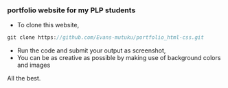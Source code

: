 ### portfolio website for my PLP students

- To clone this website, 
```javascript
git clone https://github.com/Evans-mutuku/portfolio_html-css.git
```
- Run the code and submit your output as screenshot,
- You can be as creative as possible by making use of background colors and images

All the best.

